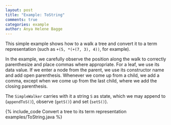 ```yaml
---
layout: post
title: "Example: ToString"
comments: true
categories: example
author: Anya Helene Bagge
---
```



This simple example shows how to a walk a tree and convert it to a term
representation (such as `+(5, *(+(7, 3), 4))`, for example).

<!-- more -->

In the example, we carefully observe the position along the walk to
correctly parenthesize and place commas where appropriate. For a leaf, we
use its data value. If we enter a node from the parent, we use its
constructor name and add open parenthesis. Whenever we come up from a child, we add
a comma, except when we come up from the last child, where we add the
closing parenthesis.

The `SimpleWalker` carries with it a string `S` as state, which we may
append to (`appendToS()`), observe (`getS()`) and set (`setS()`).

{% include_code Convert a tree to its term representation examples/ToString.java %}
